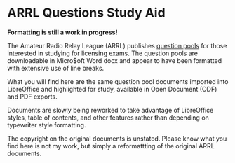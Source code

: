 # ARRL Questions Study Aid

**Formatting is still a work in progress!**

The Amateur Radio Relay League (ARRL) publishes [question pools](https://www.arrl.org/question-pools) for those interested in studying for licensing exams. The question pools are downloadable in Micro$oft Word docx and appear to have been formatted with extensive use of line breaks.

What you will find here are the same question pool documents imported into LibreOffice and highlighted for study, available in Open Document (ODF) and PDF exports.

Documents are slowly being reworked to take advantage of LibreOffice styles, table of contents, and other features rather than depending on typewriter style formatting.

The copyright on the original documents is unstated. Please know what you find here is not my work, but simply a reformattting of the original ARRL documents.
